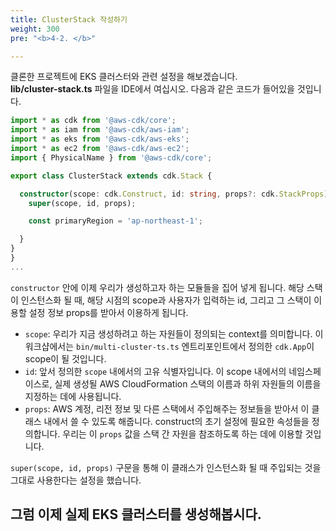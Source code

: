 ```yaml
---
title: ClusterStack 작성하기
weight: 300
pre: "<b>4-2. </b>"

---
```


클론한 프로젝트에 EKS 클러스터와 관련 설정을 해보겠습니다.  
**lib/cluster-stack.ts** 파일을 IDE에서 여십시오.
다음과 같은 코드가 들어있을 것입니다.


```typescript
import * as cdk from '@aws-cdk/core';
import * as iam from '@aws-cdk/aws-iam';
import * as eks from '@aws-cdk/aws-eks';
import * as ec2 from '@aws-cdk/aws-ec2';
import { PhysicalName } from '@aws-cdk/core';

export class ClusterStack extends cdk.Stack {

  constructor(scope: cdk.Construct, id: string, props?: cdk.StackProps) {
    super(scope, id, props);

    const primaryRegion = 'ap-northeast-1';

  }
}
}
...
```

`constructor` 안에 이제 우리가 생성하고자 하는 모듈들을 집어 넣게 됩니다.
해당 스택이 인스턴스화 될 때, 해당 시점의 scope과 사용자가 입력하는 id, 그리고 그 스택이 이용할 설정 정보 props를 받아서 이용하게 됩니다.
* `scope`: 우리가 지금 생성하려고 하는 자원들이 정의되는 context를 의미합니다. 이 워크샵에서는 `bin/multi-cluster-ts.ts` 엔트리포인트에서 정의한 `cdk.App`이 scope이 될 것입니다.
* `id`: 앞서 정의한 `scope` 내에서의 고유 식별자입니다. 이 scope 내에서의 네임스페이스로, 실제 생성될 AWS CloudFormation 스택의 이름과 하위 자원들의 이름을 지정하는 데에 사용됩니다.
* `props`: AWS 계정, 리전 정보 및 다른 스택에서 주입해주는 정보들을 받아서 이 클래스 내에서 쓸 수 있도록 해줍니다.
construct의 초기 설정에 필요한 속성들을 정의합니다. 우리는 이 `props` 값을 스택 간 자원을 참조하도록 하는 데에 이용할 것입니다.

`super(scope, id, props)` 구문을 통해 이 클래스가 인스턴스화 될 때 주입되는 것을 그대로 사용한다는 설정을 했습니다.


## 그럼 이제 실제 EKS 클러스터를 생성해봅시다.